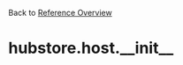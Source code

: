 
Back to [Reference Overview](https://github.com/pyrustic/hubstore/blob/master/docs/reference/README.md)

# hubstore.host.\_\_init\_\_



<br>


